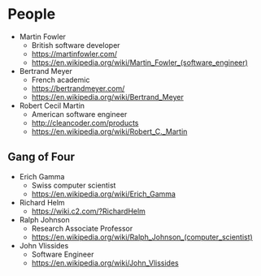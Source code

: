 # People

- Martin Fowler
  - British software developer
  - <https://martinfowler.com/>
  - <https://en.wikipedia.org/wiki/Martin_Fowler_(software_engineer)>
- Bertrand Meyer
  - French academic
  - <https://bertrandmeyer.com/>
  - <https://en.wikipedia.org/wiki/Bertrand_Meyer>
- Robert Cecil Martin
  - American software engineer
  - <http://cleancoder.com/products>
  - <https://en.wikipedia.org/wiki/Robert_C._Martin>

## Gang of Four

- Erich Gamma
  - Swiss computer scientist
  - <https://en.wikipedia.org/wiki/Erich_Gamma>
- Richard Helm
  - <https://wiki.c2.com/?RichardHelm>
- Ralph Johnson
  - Research Associate Professor
  - <https://en.wikipedia.org/wiki/Ralph_Johnson_(computer_scientist)>
- John Vlissides
  - Software Engineer
  - <https://en.wikipedia.org/wiki/John_Vlissides>

